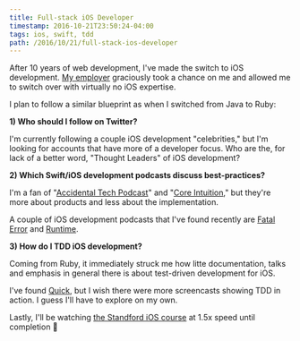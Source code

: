 ```yaml
---
title: Full-stack iOS Developer
timestamp: 2016-10-21T23:50:24-04:00
tags: ios, swift, tdd
path: /2016/10/21/full-stack-ios-developer
---
```


After 10 years of web development, I've made the switch to iOS development. [My
employer][vs] graciously took a chance on me and allowed me to switch over with
virtually no iOS expertise.

[vs]: https://www.varagesale.com

I plan to follow a similar blueprint as when I switched from Java to Ruby:

**1) Who should I follow on Twitter?**

I'm currently following a couple iOS development "celebrities," but I'm looking
for accounts that have more of a developer focus. Who are the, for lack of a better word,
"Thought Leaders" of iOS development?

**2) Which Swift/iOS development podcasts discuss best-practices?**

I'm a fan of "[Accidental Tech Podcast][atp]" and "[Core Intuition][ci]," but
they're more about products and less about the implementation.

A couple of iOS development podcasts that I've found recently are [Fatal
Error][fe] and [Runtime][rt].

[atp]: http://atp.fm
[ci]: https://www.coreint.org
[fe]: http://www.fatalerror.fm
[rt]: https://spec.fm/podcasts/runtime

**3) How do I TDD iOS development?**

Coming from Ruby, it immediately struck me how litte documentation, talks and
emphasis in general there is about test-driven development for iOS.

I've found [Quick](https://github.com/Quick/Quick), but I wish there were more
screencasts showing TDD in action. I guess I'll have to explore on my own.

Lastly, I'll be watching [the Standford iOS course][s] at 1.5x speed until
completion 👀

[s]: https://itunes.apple.com/ca/course/developing-ios-9-apps-swift/id1104579961
